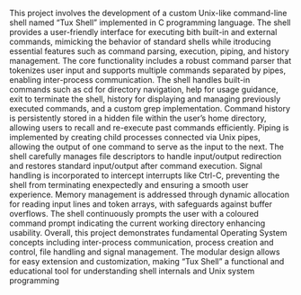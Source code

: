  This project involves the development of a custom Unix-like command-line shell named “Tux 
Shell” implemented in C programming language. The shell provides a user-friendly interface 
for executing bith built-in and external commands, mimicking the behavior of standard shells 
while itroducing essential features such as command parsing, execution, piping, and history 
management.
 The core functionality includes a robust command parser that tokenizes user input and 
supports multiple commands separated by pipes, enabling inter-process communication. The 
shell handles built-in commands such as cd for directory navigation, help for usage guidance, 
exit to terminate the shell, history for displaying and managing previously executed commands, 
and a custom grep implementation. Command history is persistently stored in a hidden file 
within the user’s home directory, allowing users to recall and re-execute past commands 
efficiently.
 Piping is implemented by creating child processes connected via Unix pipes, allowing 
the output of one command to serve as the input to the next. The shell carefully manages file 
descriptors to handle input/output redirection and restores standard input/output after command 
execution. Signal handling is incorporated to intercept interrupts like Ctrl-C, preventing the 
shell from terminating enexpectedly and ensuring a smooth user experience.
 Memory management is addressed through dynamic allocation for reading input lines 
and token arrays, with safeguards against buffer overflows. The shell continuously prompts the 
user with a coloured command prompt indicating the current working directory enhancing 
usability.
 Overall, this project demonstrates fundamental Operating System concepts including 
inter-process communication, process creation and control, file handling and signal 
management. The modular design allows for easy extension and customization, making “Tux 
Shell” a functional and educational tool for understanding shell internals and Unix system 
programming
